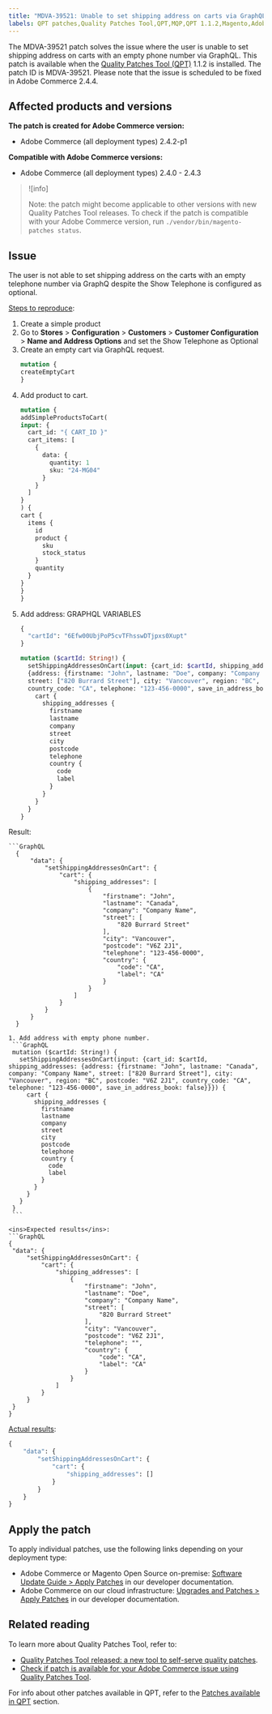 ```yaml
---
title: "MDVA-39521: Unable to set shipping address on carts via GraphQL"
labels: QPT patches,Quality Patches Tool,QPT,MQP,QPT 1.1.2,Magento,Adobe Commerce,on-premise,cloud infrastructure,shipping,address,GraphQL,phone number,2.4.0-p1,2.4.1,2.4.1-p1,2.4.2,2.4.2-p1,2.4.2-p2,2.4.3
---
```


The MDVA-39521 patch solves the issue where the user is unable to set shipping address on carts with an empty phone number via GraphQL. This patch is available when the [Quality Patches Tool (QPT)](https://support.magento.com/hc/en-us/articles/360047139492) 1.1.2 is installed. The patch ID is MDVA-39521. Please note that the issue is scheduled to be fixed in Adobe Commerce 2.4.4.

## Affected products and versions

**The patch is created for Adobe Commerce version:**

* Adobe Commerce (all deployment types) 2.4.2-p1

**Compatible with Adobe Commerce versions:**

* Adobe Commerce (all deployment types) 2.4.0 - 2.4.3

>![info]
>
>Note: the patch might become applicable to other versions with new Quality Patches Tool releases. To check if the patch is compatible with your Adobe Commerce version, run `./vendor/bin/magento-patches status`.

## Issue

The user is not able to set shipping address on the carts with an empty telephone number via GraphQ despite the Show Telephone is configured as optional.

<ins>Steps to reproduce</ins>:

1. Create a simple product
1. Go to **Stores** > **Configuration** > **Customers** > **Customer Configuration** > **Name and Address Options** and set the Show Telephone as Optional
1. Create an empty cart via GraphQL request.
    ```GraphQL
    mutation {
    createEmptyCart
    }
    ```
1. Add product to cart.
    ```GraphQL
    mutation {
    addSimpleProductsToCart(
    input: {
      cart_id: "{ CART_ID }"
      cart_items: [
        {
          data: {
            quantity: 1
            sku: "24-MG04"
          }
        }
      ]
    }
    ) {
    cart {
      items {
        id
        product {
          sku
          stock_status
        }
        quantity
      }
    }
    }
    }
    ```
1. Add address:
GRAPHQL VARIABLES
    ```GraphQL
    {
      "cartId": "6Efw00UbjPoP5cvTFhsswDTjpxs0Xupt"
    }
    ```
    ```GraphQL
    mutation ($cartId: String!) {
      setShippingAddressesOnCart(input: {cart_id: $cartId, shipping_addresses:
      {address: {firstname: "John", lastname: "Doe", company: "Company Name",
      street: ["820 Burrard Street"], city: "Vancouver", region: "BC", postcode: "V6Z 2J1",
      country_code: "CA", telephone: "123-456-0000", save_in_address_book: false}}}) {
        cart {
          shipping_addresses {
            firstname
            lastname
            company
            street
            city
            postcode
            telephone
            country {
              code
              label
            }
          }
        }
      }
    }
    ```

Result:

    ```GraphQL
      {
          "data": {
              "setShippingAddressesOnCart": {
                  "cart": {
                      "shipping_addresses": [
                          {
                              "firstname": "John",
                              "lastname": "Canada",
                              "company": "Company Name",
                              "street": [
                                  "820 Burrard Street"
                              ],
                              "city": "Vancouver",
                              "postcode": "V6Z 2J1",
                              "telephone": "123-456-0000",
                              "country": {
                                  "code": "CA",
                                  "label": "CA"
                              }
                          }
                      ]
                  }
              }
          }
      }
   ```
1. Add address with empty phone number.
    ```GraphQL
    mutation ($cartId: String!) {
      setShippingAddressesOnCart(input: {cart_id: $cartId, shipping_addresses: {address: {firstname: "John", lastname: "Canada", company: "Company Name", street: ["820 Burrard Street"], city: "Vancouver", region: "BC", postcode: "V6Z 2J1", country_code: "CA", telephone: "123-456-0000", save_in_address_book: false}}}) {
        cart {
          shipping_addresses {
            firstname
            lastname
            company
            street
            city
            postcode
            telephone
            country {
              code
              label
            }
          }
        }
      }
    }
    ```

<ins>Expected results</ins>:
```GraphQL
{
    "data": {
        "setShippingAddressesOnCart": {
            "cart": {
                "shipping_addresses": [
                    {
                        "firstname": "John",
                        "lastname": "Doe",
                        "company": "Company Name",
                        "street": [
                            "820 Burrard Street"
                        ],
                        "city": "Vancouver",
                        "postcode": "V6Z 2J1",
                        "telephone": "",
                        "country": {
                            "code": "CA",
                            "label": "CA"
                        }
                    }
                ]
            }
        }
    }
}
```

<ins>Actual results</ins>:
```GraphQL
{
    "data": {
        "setShippingAddressesOnCart": {
            "cart": {
                "shipping_addresses": []
            }
        }
    }
}
```
## Apply the patch

To apply individual patches, use the following links depending on your deployment type:

* Adobe Commerce or Magento Open Source on-premise: [Software Update Guide > Apply Patches](https://devdocs.magento.com/guides/v2.4/comp-mgr/patching/mqp.html) in our developer documentation.
* Adobe Commerce on our cloud infrastructure: [Upgrades and Patches > Apply Patches](https://devdocs.magento.com/cloud/project/project-patch.html) in our developer documentation.

## Related reading

To learn more about Quality Patches Tool, refer to:

* [Quality Patches Tool released: a new tool to self-serve quality patches](https://support.magento.com/hc/en-us/articles/360047139492).
* [Check if patch is available for your Adobe Commerce issue using Quality Patches Tool](https://support.magento.com/hc/en-us/articles/360047125252).

For info about other patches available in QPT, refer to the [Patches available in QPT](https://support.magento.com/hc/en-us/sections/360010506631-Patches-available-in-MQP-tool-) section.
